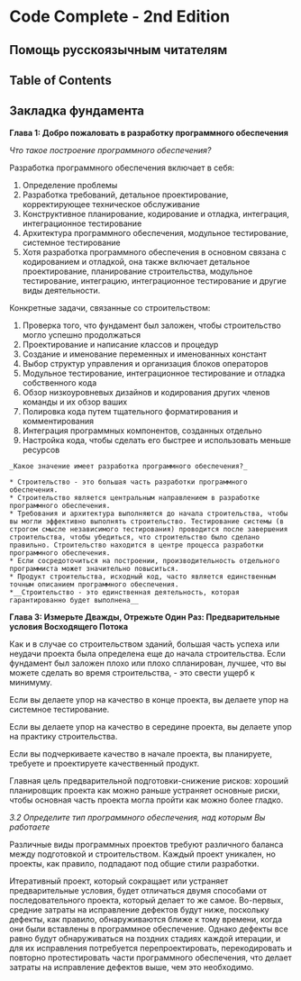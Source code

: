 # Code Complete - 2nd Edition
## Помощь русскоязычным читателям


## Table of Contents



## Закладка фундамента ##

__Глава 1: Добро пожаловать в разработку программного обеспечения__

_Что такое построение программного обеспечения?_

Разработка программного обеспечения включает в себя:

   1. Определение проблемы
   2. Разработка требований, детальное проектирование, корректирующее техническое обслуживание
   3. Конструктивное планирование, кодирование и отладка, интеграция, интеграционное тестирование
   4. Архитектура программного обеспечения, модульное тестирование, системное тестирование
   5. Хотя разработка программного обеспечения в основном связана с кодированием и отладкой, она также включает детальное проектирование, планирование строительства, модульное тестирование, интеграцию, интеграционное тестирование и другие виды деятельности.

Конкретные задачи, связанные со строительством:

   1. Проверка того, что фундамент был заложен, чтобы строительство могло успешно продолжаться
   2. Проектирование и написание классов и процедур
   3. Создание и именование переменных и именованных констант
   4. Выбор структур управления и организация блоков операторов
   5. Модульное тестирование, интеграционное тестирование и отладка собственного кода
   6. Обзор низкоуровневых дизайнов и кодирования других членов команды и их обзор ваших
   7. Полировка кода путем тщательного форматирования и комментирования
   8. Интеграция программных компонентов, созданных отдельно
   9. Настройка кода, чтобы сделать его быстрее и использовать меньше ресурсов

    _Какое значение имеет разработка программного обеспечения?_

    * Строительство - это большая часть разработки программного обеспечения.
    * Строительство является центральным направлением в разработке программного обеспечения.
    * Требования и архитектура выполняются до начала строительства, чтобы вы могли эффективно выполнять строительство. Тестирование системы (в строгом смысле независимого тестирования) проводится после завершения строительства, чтобы убедиться, что строительство было сделано правильно. Строительство находится в центре процесса разработки программного обеспечения.
    * Если сосредоточиться на построении, производительность отдельного программиста может значительно повыситься.
    * Продукт строительства, исходный код, часто является единственным точным описанием программного обеспечения.
    *__Строительство - это единственная деятельность, которая гарантированно будет выполнена__


__Глава 3: Измерьте Дважды, Отрежьте Один Раз: Предварительные условия Восходящего Потока__

Как и в случае со строительством зданий, большая часть успеха или неудачи проекта была определена еще до начала строительства. Если фундамент был заложен плохо или плохо спланирован, лучшее, что вы можете сделать во время строительства, - это свести ущерб к минимуму.

Если вы делаете упор на качество в конце проекта, вы делаете упор на системное тестирование.

Если вы делаете упор на качество в середине проекта, вы делаете упор на практику строительства.

Если вы подчеркиваете качество в начале проекта, вы планируете, требуете и проектируете качественный продукт.

Главная цель предварительной подготовки-снижение рисков: хороший планировщик проекта как можно раньше устраняет основные риски, чтобы основная часть проекта могла пройти как можно более гладко.

_3.2 Определите тип программного обеспечения, над которым Вы работаете_


Различные виды программных проектов требуют различного баланса между подготовкой и строительством. Каждый проект уникален, но проекты, как правило, подпадают под общие стили разработки.

Итеративный проект, который сокращает или устраняет предварительные условия, будет отличаться двумя способами от последовательного проекта, который делает то же самое. Во-первых, средние затраты на исправление дефектов будут ниже, поскольку дефекты, как правило, обнаруживаются ближе к тому времени, когда они были вставлены в программное обеспечение. Однако дефекты все равно будут обнаруживаться на поздних стадиях каждой итерации, и для их исправления потребуется перепроектировать, перекодировать и повторно протестировать части программного обеспечения, что делает затраты на исправление дефектов выше, чем это необходимо.
